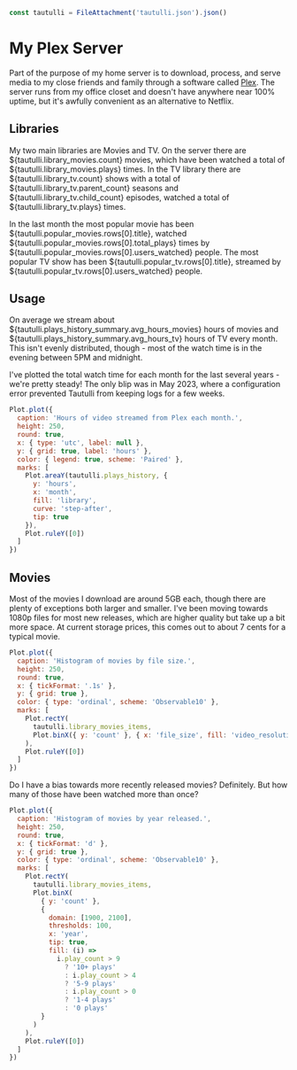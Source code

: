 ```js
const tautulli = FileAttachment('tautulli.json').json()
```

# My Plex Server

Part of the purpose of my home server is to download, process, and serve media to my close friends and family through a software called [Plex](https://plex.tv). The server runs from my office closet and doesn't have anywhere near 100% uptime, but it's awfully convenient as an alternative to Netflix.

## Libraries

My two main libraries are Movies and TV. On the server there are ${tautulli.library_movies.count} movies, which have been watched a total of ${tautulli.library_movies.plays} times. In the TV library there are ${tautulli.library_tv.count} shows with a total of ${tautulli.library_tv.parent_count} seasons and ${tautulli.library_tv.child_count} episodes, watched a total of ${tautulli.library_tv.plays} times.

In the last month the most popular movie has been ${tautulli.popular_movies.rows[0].title}, watched ${tautulli.popular_movies.rows[0].total_plays} times by ${tautulli.popular_movies.rows[0].users_watched} people. The most popular TV show has been ${tautulli.popular_tv.rows[0].title}, streamed by ${tautulli.popular_tv.rows[0].users_watched} people.

## Usage

On average we stream about ${tautulli.plays_history_summary.avg_hours_movies} hours of movies and ${tautulli.plays_history_summary.avg_hours_tv} hours of TV every month. This isn't evenly distributed, though - most of the watch time is in the evening between 5PM and midnight.

I've plotted the total watch time for each month for the last several years - we're pretty steady! The only blip was in May 2023, where a configuration error prevented Tautulli from keeping logs for a few weeks.

```js
Plot.plot({
  caption: 'Hours of video streamed from Plex each month.',
  height: 250,
  round: true,
  x: { type: 'utc', label: null },
  y: { grid: true, label: 'hours' },
  color: { legend: true, scheme: 'Paired' },
  marks: [
    Plot.areaY(tautulli.plays_history, {
      y: 'hours',
      x: 'month',
      fill: 'library',
      curve: 'step-after',
      tip: true
    }),
    Plot.ruleY([0])
  ]
})
```

## Movies

Most of the movies I download are around 5GB each, though there are plenty of exceptions both larger and smaller. I've been moving towards 1080p files for most new releases, which are higher quality but take up a bit more space. At current storage prices, this comes out to about 7 cents for a typical movie.

```js
Plot.plot({
  caption: 'Histogram of movies by file size.',
  height: 250,
  round: true,
  x: { tickFormat: '.1s' },
  y: { grid: true },
  color: { type: 'ordinal', scheme: 'Observable10' },
  marks: [
    Plot.rectY(
      tautulli.library_movies_items,
      Plot.binX({ y: 'count' }, { x: 'file_size', fill: 'video_resolution', tip: true })
    ),
    Plot.ruleY([0])
  ]
})
```

Do I have a bias towards more recently released movies? Definitely. But how many of those have been watched more than once?

```js
Plot.plot({
  caption: 'Histogram of movies by year released.',
  height: 250,
  round: true,
  x: { tickFormat: 'd' },
  y: { grid: true },
  color: { type: 'ordinal', scheme: 'Observable10' },
  marks: [
    Plot.rectY(
      tautulli.library_movies_items,
      Plot.binX(
        { y: 'count' },
        {
          domain: [1900, 2100],
          thresholds: 100,
          x: 'year',
          tip: true,
          fill: (i) =>
            i.play_count > 9
              ? '10+ plays'
              : i.play_count > 4
              ? '5-9 plays'
              : i.play_count > 0
              ? '1-4 plays'
              : '0 plays'
        }
      )
    ),
    Plot.ruleY([0])
  ]
})
```
